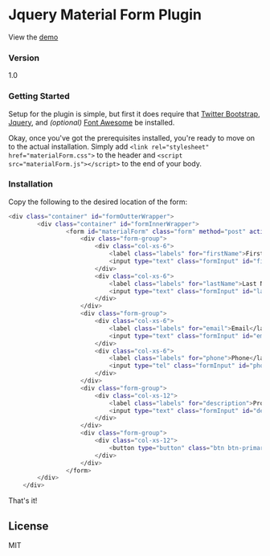 # Jquery Material Form Plugin

View the [demo](http://ch0chi.github.io/Jquery-Material-Form-Plugin)
### Version
1.0

### Getting Started

Setup for the plugin is simple, but first it does require that [Twitter Bootstrap](http://www.getbootstrap.com), [Jquery](https://jquery.com/download/), and *(optional)* [Font Awesome](http://fortawesome.github.io/) be installed.

Okay, once you've got the prerequisites installed, you're ready to move on to the actual installation. Simply add ```<link rel="stylesheet" href="materialForm.css">``` to the header and ```<script src="materialForm.js"></script>``` to the end of your body.


### Installation

Copy the following to the desired location of the form:
```sh
<div class="container" id="formOutterWrapper">
        <div class="container" id="formInnerWrapper">
                <form id="materialForm" class="form" method="post" action="" role="form" autocomplete="off">
                    <div class="form-group">
                        <div class="col-xs-6">
                            <label class="labels" for="firstName">First Name</label>
                            <input type="text" class="formInput" id="firstName" name="firstName">
                        </div>
                        <div class="col-xs-6">
                            <label class="labels" for="lastName">Last Name</label>
                            <input type="text" class="formInput" id="lastName" name="lastName">
                        </div>
                    </div>
                    <div class="form-group">
                        <div class="col-xs-6">
                            <label class="labels" for="email">Email</label>
                            <input type="text" class="formInput" id="email" name="email">
                        </div>
                        <div class="col-xs-6">
                            <label class="labels" for="phone">Phone</label>
                            <input type="tel" class="formInput" id="phone" name="phone">
                        </div>
                    </div>
                    <div class="form-group">
                        <div class="col-xs-12">
                            <label class="labels" for="description">Project Description</label>
                            <input type="text" class="formInput" id="description" name="description">
                        </div>
                    </div>
                    <div class="form-group">
                        <div class="col-xs-12">
                            <button type="button" class="btn btn-primary green flatButton" id="submit">Submit</button>
                        </div>
                    </div>
                </form>
        </div>
    </div>
```
That's it!


License
----
MIT

